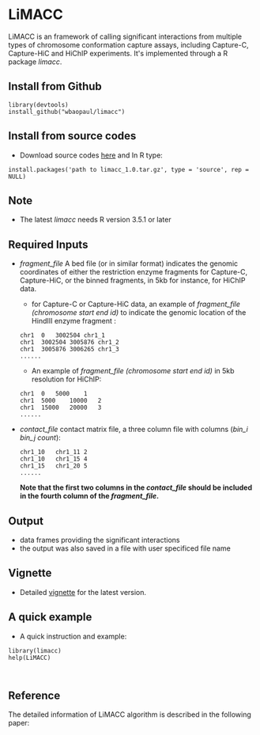 # LiMACC
LiMACC is an framework of calling significant interactions from multiple types of chromosome conformation capture assays, including Capture-C, Capture-HiC and HiChIP experiments.
It's implemented through a R package *limacc*.


## Install from Github 
```
library(devtools)
install_github("wbaopaul/limacc")
```

## Install from source codes

* Download source codes [here](https://www.dropbox.com/s/vwelb99sd5nr3gk/limacc_1.0.tar.gz?dl=0) 
and In R type:
 
```
install.packages('path to limacc_1.0.tar.gz', type = 'source', rep = NULL)
```

## Note
* The latest *limacc* needs R version 3.5.1 or later

## Required Inputs
* *fragment_file* A bed file (or in similar format) indicates the genomic coordinates of either the restriction enzyme fragments for Capture-C, Capture-HiC, or the binned fragments, in 5kb for instance, for HiChIP data.  
  - for Capture-C or Capture-HiC data, an example of *fragment_file (chromosome start end id)* to indicate the genomic location of the HindIII enzyme fragment :

  ```
  chr1	0	3002504	chr1_1
  chr1	3002504	3005876	chr1_2
  chr1	3005876	3006265	chr1_3
  ......
  ```
  - An example of *fragment_file (chromosome start end id)* in 5kb resolution for HiChIP:

  ```
  chr1	0	5000	1
  chr1	5000	10000	2
  chr1	15000	20000	3
  ......
  ```

* *contact_file* contact matrix file, a three column file with columns (*bin_i bin_j count*):

  ```
  chr1_10	chr1_11	2
  chr1_10	chr1_15	4
  chr1_15	chr1_20	5
  ......
  ```
  **Note that the first two columns in the *contact_file* should be included in the fourth column of the *fragment_file*.**

## Output
  * data frames providing the significant interactions
  * the output was also saved in a file with user specificed file name

## Vignette
* Detailed [vignette]() for the latest version.

## A quick example
* A quick instruction and example:

```
library(limacc)
help(LiMACC)



```

## Reference
The detailed information of LiMACC algorithm is described in the following paper:




